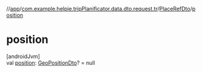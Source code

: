 //[app](../../../index.md)/[com.example.helpie.tripPlanificator.data.dto.request.tr](../index.md)/[PlaceRefDto](index.md)/[position](position.md)

# position

[androidJvm]\
val [position](position.md): [GeoPositionDto](../-geo-position-dto/index.md)? = null

